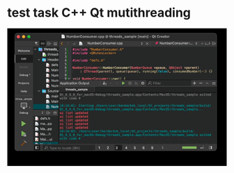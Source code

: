 # test task C++ Qt mutithreading
![](https://github.com/porfyr/threads_sample_qt/blob/main/program_works.gif)
